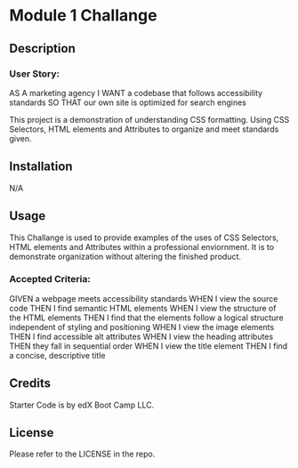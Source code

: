 # Module 1 Challange

## Description

### User Story:
AS A marketing agency
I WANT a codebase that follows accessibility standards
SO THAT our own site is optimized for search engines

This project is a demonstration of understanding CSS formatting. Using CSS Selectors, HTML elements and Attributes to organize and meet standards given.

## Installation

N/A

## Usage

This Challange is used to provide examples of the uses of CSS Selectors, HTML elements and Attributes within a professional enviornment. It is to demonstrate organization without altering the finished product.

### Accepted Criteria:
GIVEN a webpage meets accessibility standards
WHEN I view the source code
THEN I find semantic HTML elements
WHEN I view the structure of the HTML elements
THEN I find that the elements follow a logical structure independent of styling and positioning
WHEN I view the image elements
THEN I find accessible alt attributes
WHEN I view the heading attributes
THEN they fall in sequential order
WHEN I view the title element
THEN I find a concise, descriptive title

## Credits

Starter Code is by edX Boot Camp LLC.

## License

Please refer to the LICENSE in the repo.